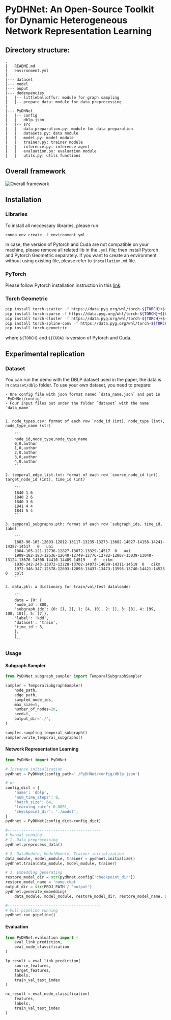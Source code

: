 # PyDHNet: An Open-Source Toolkit for Dynamic Heterogeneous Network Representation Learning


## Directory structure:

```
.
|   README.md
|   environment.yml
|
|--- dataset
|--- model
|--- ouput
|--- dedenpencies
|   |-- littleballoffur: module for graph sampling
|   |-- prepare_data: module for data preprocessing
|
|--- PyDHNet
|   |-- config
|   |   dblp.json
|   |-- src
|   |   data_preparation.py: module for data preparation
|   |   datasets.py: data module
|   |   model.py: model module
|   |   trainer.py: trainer module
|   |   inference.py: inference agent
|   |   evaluation.py: evaluation module
|   |   utils.py: utils functions
```


## Overall framework

![Overall framework](/figs/overview.png)


## Installation

### Libraries

To install all neccessary libraries, please run:

```bash
conda env create -f environment.yml
```

In case, the version of Pytorch and Cuda are not compatible on your machine, please remove all related lib in the `.yml` file; then install Pytorch and Pytorch Geometric separately. If you want to create an environment without using existing file, please refer to `installation.md` file. 


### PyTorch
Please follow Pytorch installation instruction in this [link](https://pytorch.org/get-started/locally/).


### Torch Geometric
```bash
pip install torch-scatter -f https://data.pyg.org/whl/torch-${TORCH}+${CUDA}.html
pip install torch-sparse -f https://data.pyg.org/whl/torch-${TORCH}+${CUDA}.html
pip install torch-cluster -f https://data.pyg.org/whl/torch-${TORCH}+${CUDA}.html
pip install torch-spline-conv -f https://data.pyg.org/whl/torch-${TORCH}+${CUDA}.html
pip install torch-geometric
```
where `${TORCH}` and `${CUDA}` is version of Pytorch and Cuda.


## Experimental replication

### Dataset
You can run the demo with the DBLP dataset used in the paper, the data is in `dataset/dblp` folder.
To use your own dataset, you need to prepare:

    - One config file with json format named `data_name.json` and put in `PyDHNet/config`
    - Four input files put under the folder `dataset` with the name  `data_name`


    1. node_types.csv: format of each row `node_id (int), node_type (int), node_type_name (str)`

        ```
        node_id,node_type,node_type_name
        0,0,author
        1,0,author
        2,0,author
        3,0,author
        4,0,author
        ```
    
    2. temporal_edge_list.txt: format of each row `source_node_id (int), target_node_id (int), time_id (int)`

        ```
        1840 1 6
        1840 2 6
        1840 3 6
        1841 4 4
        1841 5 4
        ```

    3. temporal_subgraphs.pth: format of each row `subgraph_ids, time_id, label`

        ```
        1883-90-105-12693-12812-13117-13235-13273-13682-14027-14158-14241-14387-14517	0	uai	
        1884-105-121-12736-12827-13072-13329-14517	0	uai	
        1909-182-183-12636-12640-12749-12776-12782-12807-13039-13040-13124-13676-14308-14410-14489-14519	0	cikm	
        1930-242-243-13072-13228-13702-14073-14089-14311-14519	0	cikm	
        1972-346-347-12578-12693-12893-13437-13473-13595-13740-14421-14523	0	colt	
        ```

    4. data.pkl: a dictionary for train/val/test dataloader
    
        ```
        data = {0: {
        'node_id': 800,
        'subgraph_idx': {0: [1, 2], 1: [4, 10], 2: [], 3: [8], 4: [99, 100, 101], 5: [7]},
        'label': 'kdd',
        'dataset': 'train',
        'time_id': 3,
        },
        }
        ```

### Usage

#### Subgraph Sampler

```python
from PyDHNet.subgraph_sampler import TemporalSubgraphSampler

sampler = TemporalSubgraphSampler(
    node_path,
    edge_path, 
    sampled_node_ids, 
    max_size=5, 
    number_of_nodes=20,
    seed=0,
    output_dir='./',
)

sampler.sampling_temporal_subgraph()
sampler.write_temporal_subgraphs()

```
#### Network Representation Learning

```python
from PyDHNet import PyDHNet

# Instance initialization
pydhnet = PyDHNet(config_path='./PyDHNet/config/dblp.json')

# or
config_dict = {
    'name': 'dblp',
    'num_time_steps': 8,
    'batch_size': 64,
    'learning_rate': 0.0001,
    'checkpoint_dir': './model',
}
pydhnet = PyDHNet(config_dict=config_dict)

#-----------------------------------------
# Manual running
# 1. Data preprocessing
pydhnet.preprocess_data()

# 2. DataModule, ModelModule, Trainer initialization
data_module, model_module, trainer = pydhnet.initialize()
pydhnet.train(data_module, model_module, trainer)

# 3. Embedding generating
restore_model_dir = str(pydhnet.config['checkpoint_dir'])
restore_model_name = 'name.ckpt'
output_dir = str(PROJ_PATH / 'output')
pydhnet.generate_embedding(
    data_module, model_module, restore_model_dir, restore_model_name, output_dir)

#-----------------------------------------
# Full pipeline running
pydhnet.run_pipeline()    
```

#### Evaluation

```python
from PyDHNet.evaluation import (
    eval_link_prediction, 
    eval_node_classification
)

lp_result = eval_link_prediction(
    source_features, 
    target_features, 
    labels, 
    train_val_test_index
)

nc_result = eval_node_classification(
    features, 
    labels, 
    train_val_test_index
)
```
